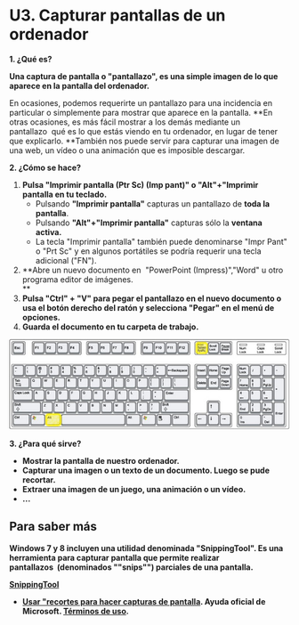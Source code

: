 # U3. Capturar pantallas de un ordenador

**1\. ¿Qué es?**

**Una captura de pantalla o "pantallazo", es una simple imagen de lo que aparece en la pantalla del ordenador.**

En ocasiones, podemos requerirte un pantallazo para una incidencia en particular o simplemente para mostrar que aparece en la pantalla. **En otras ocasiones, es más fácil mostrar a los demás mediante un pantallazo  qué es lo que estás viendo en tu ordenador, en lugar de tener que explicarlo. **También nos puede servir para capturar una imagen de una web, un vídeo o una animación que es imposible descargar.

**2\. ¿Cómo se hace?**

1.  **Pulsa "Imprimir pantalla (Ptr Sc) (Imp pant)" o "Alt"+"Imprimir pantalla en tu teclado.**
    *   Pulsando **"Imprimir pantalla"** capturas un pantallazo de **toda la pantalla**.
    *   Pulsando **"Alt"+"Imprimir pantalla"** capturas sólo la **ventana activa.**
    *   La tecla "Imprimir pantalla" también puede denominarse "Impr Pant" o "Prt Sc" y en algunos portátiles se podría requerir una tecla adicional ("FN").
2.  **Abre un nuevo documento en  "PowerPoint (Impress)","Word" u otro programa editor de imágenes.  
    **
3.  **Pulsa "Ctrl" + "V" para pegar el pantallazo en el nuevo documento o usa el botón derecho del ratón y selecciona "Pegar" en el menú de opciones.**
4.  **Guarda el documento en tu carpeta de trabajo.**


![Imagen 7: autor betfair.com. Licencia CC by-nc.](img/pantallazo.jpg)



**3\. ¿Para qué sirve?**

*   **Mostrar la pantalla de nuestro ordenador.**
*   **Capturar una imagen o un texto de un documento. Luego se pude recortar.**
*   **Extraer una imagen de un juego, una animación o un vídeo.**
*   **...**

## Para saber más

**Windows 7 y 8 incluyen una utilidad denominada "SnippingTool". Es una herramienta para capturar pantalla que permite realizar pantallazos  (denominados ""snips"") parciales de una pantalla.**

[**SnippingTool**](http://xpsnipping.codeplex.com/)

*   **[Usar "recortes para hacer capturas de pantalla](http://windows.microsoft.com/es-xl/windows7/use-snipping-tool-to-capture-screen-shots). Ayuda oficial de Microsoft. [Términos de uso](http://www.microsoft.com/en-us/legal/intellectualproperty/copyright/default.aspx).**

